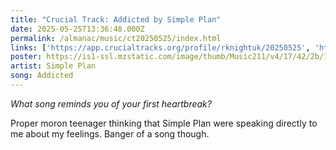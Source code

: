 ```yaml
---
title: "Crucial Track: Addicted by Simple Plan"
date: 2025-05-25T13:36:48.000Z
permalink: /almanac/music/ct20250525/index.html
links: ['https://app.crucialtracks.org/profile/rknightuk/20250525', 'https://music.apple.com/us/album/addicted/1355149359?i=1355149522', 'https://song.link/i/1355149522']
poster: https://is1-ssl.mzstatic.com/image/thumb/Music211/v4/17/42/2b/17422b02-e17a-5346-f184-4973ca24da91/603497859276.jpg/600x600bb.jpg
artist: Simple Plan
song: Addicted
---
```


_What song reminds you of your first heartbreak?_

Proper moron teenager thinking that Simple Plan were speaking directly to me about my feelings. Banger of a song though. 

